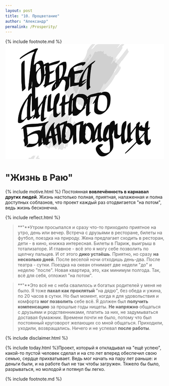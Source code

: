 ```yaml
---
layout: post
title: "10. Процветание"
author: "Александр"
permalink: /Prosperity/
---
```

{% include footnote.md %}
<a href="/_cards/">!["предел личного благополучия"](/_img/10.svg)</a>
# "Жизнь в Раю"

{% include motive.html %} Постоянная **вовлечённость в карнавал других людей**. Жизнь настолько полная, приятная, налаженная и полна доступных соблазнов, что проект каждый раз отодвигается "на потом", ведь жизнь бесконечна.

{% include reflect.html %}
>**"**Утром просыпался и сразу что-то приходило приятное на утро, день или вечер. Встреча с друзьями в ресторане, билеты на футбол, поездка на природу. Жена предлагает сходить в ресторан, дети - в кино, книжка интересная. Билеты в Париж, выигрыш в тотализаторе. И главное - всё это я могу себе позволить по щелчку пальцев. И от этого **дико устаёшь**. Приятно, но сразу **на несколько дней**. После веселой ночи отходишь день-два. После театра - сутки. Поездка на океан отнимает две недели "до" и неделю "после". Новая квартира, это, как минимум полгода. Так, всё для себя, отложил "на потом". 

>**"**Это всё не с неба свалилось и богатых родителей у меня не было. Я тоже **пахал как проклятый** "на дядю", без  обеда и ужина, по 20 часов в сутки. Но был момент, когда я для удовольствия и комфорта **мог позволить** себе всё. Я должен был **получить компенсацию** за прошлые годы нищеты. **Не напряжно** общаться с друзьями и родственниками, платить за них, не задумываться доставая бумажник. Времени почти не было, потому что был постоянный круговорот желающих со мной общаться. Приходили, уходили, возвращались. Ничего и не успевал **после работы**. 

{% include disclaimer.html %}

{% include today.html %}Проект, который я откладывал на "ещё успею", какой-то пустой человек сделал и на сто лет вперед обеспечил свою семью, сердце прихватывает. Ведь мог начать на пару лет раньше: и деньги были, и на работе был не так чтобы загружен. Тяжело бы было, разрываться, но молодой и потянул бы легко.

{% include footnote.md %}
